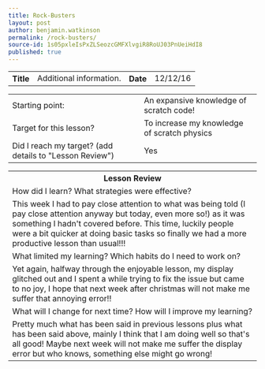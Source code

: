 ```yaml
---
title: Rock-Busters
layout: post
author: benjamin.watkinson
permalink: /rock-busters/
source-id: 1s05pxleIsPxZLSeozcGMFXlvgiR8RoUJ03PnUeiHdI8
published: true
---
```

	

<table>
  <tr>
    <th>Title</th>
    <td>Additional information.</td>
    <th>Date</th>
    <td>12/12/16</td>
  </tr>
</table>


<table>
  <tr>
    <td>Starting point:</td>
    <td>An expansive knowledge of scratch code!</td>
  </tr>
  <tr>
    <td>Target for this lesson?</td>
    <td>To increase my knowledge of scratch physics</td>
  </tr>
  <tr>
    <td>Did I reach my target? 
(add details to "Lesson Review")</td>
    <td>Yes
</td>
  </tr>
</table>


<table>
  <tr>
    <th>Lesson Review</th>
  </tr>
  <tr>
    <td>How did I learn? What strategies were effective? </td>
  </tr>
  <tr>
    <td>This week I had to pay close attention to what was being told (I pay close attention anyway but today, even more so!) as it was something I hadn't covered before. This time, luckily people were a bit quicker at doing basic tasks so finally we had a more productive lesson than usual!!! 
</td>
  </tr>
  <tr>
    <td>What limited my learning? Which habits do I need to work on? </td>
  </tr>
  <tr>
    <td>Yet again, halfway through the enjoyable lesson, my display glitched out and I spent a while trying to fix the issue but came to no joy, I hope that next week after christmas will not make me suffer that annoying error!!</td>
  </tr>
  <tr>
    <td>What will I change for next time? How will I improve my learning?</td>
  </tr>
  <tr>
    <td>Pretty much what has been said in previous lessons plus what has been said above, mainly I think that I am doing well so that's all good! Maybe next week will not make me suffer the display error but who knows, something else might go wrong!</td>
  </tr>
</table>


